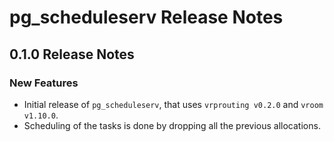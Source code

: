 # pg_scheduleserv Release Notes

## 0.1.0 Release Notes

### New Features

* Initial release of `pg_scheduleserv`, that uses `vrprouting v0.2.0` and `vroom v1.10.0`.
* Scheduling of the tasks is done by dropping all the previous allocations.
